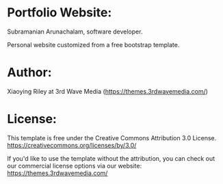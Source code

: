 Portfolio Website:
==================

Subramanian Arunachalam, software developer.

Personal website customized from a free bootstrap template.

Author: 
=======================================================================
Xiaoying Riley at 3rd Wave Media (https://themes.3rdwavemedia.com/)

License: 
=======================================================================
This template is free under the Creative Commons Attribution 3.0 License.
https://creativecommons.org/licenses/by/3.0/

If you'd like to use the template without the attribution, you can check out our commercial license options via our website: https://themes.3rdwavemedia.com/
